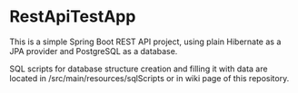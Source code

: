 # RestApiTestApp

This is a simple Spring Boot REST API project, using plain Hibernate as a JPA provider and PostgreSQL as a database.

SQL scripts for database structure creation and filling it with data are located in /src/main/resources/sqlScripts or in wiki page of this repository.